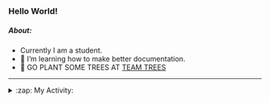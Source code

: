 ### Hello World!

##### About:
- Currently I am a student.
- 🌱 I’m learning how to make better documentation.
- 🌱 GO PLANT SOME TREES AT [TEAM TREES](https://teamtrees.org/)

---
<details>
  <summary>:zap: My Activity:</summary>
  
<!--START_SECTION:waka-->
![Code Time](http://img.shields.io/badge/Code%20Time-1%2C085%20hrs%2032%20mins-blue)

**I'm a Night 🦉** 

```text
🌞 Morning                1291 commits        ██░░░░░░░░░░░░░░░░░░░░░░░   09.19 % 
🌆 Daytime                4838 commits        █████████░░░░░░░░░░░░░░░░   34.42 % 
🌃 Evening                4098 commits        ███████░░░░░░░░░░░░░░░░░░   29.16 % 
🌙 Night                  3828 commits        ███████░░░░░░░░░░░░░░░░░░   27.24 % 
```
📅 **I'm Most Productive on Wednesday** 

```text
Monday                   2159 commits        ████░░░░░░░░░░░░░░░░░░░░░   15.36 % 
Tuesday                  1715 commits        ███░░░░░░░░░░░░░░░░░░░░░░   12.20 % 
Wednesday                3220 commits        ██████░░░░░░░░░░░░░░░░░░░   22.91 % 
Thursday                 1771 commits        ███░░░░░░░░░░░░░░░░░░░░░░   12.60 % 
Friday                   1394 commits        ██░░░░░░░░░░░░░░░░░░░░░░░   09.92 % 
Saturday                 1301 commits        ██░░░░░░░░░░░░░░░░░░░░░░░   09.26 % 
Sunday                   2495 commits        ████░░░░░░░░░░░░░░░░░░░░░   17.75 % 
```


📊 **This Week I Spent My Time On** 

```text
🔥 Editors: 
VS Code                  7 hrs 50 mins       █████████████████████████   100.00 % 

🐱‍💻 Projects: 
CSF22                    4 hrs 32 mins       ██████████████░░░░░░░░░░░   57.95 % 
quizeco                  1 hr 45 mins        ██████░░░░░░░░░░░░░░░░░░░   22.41 % 
technocean-frontend      1 hr 11 mins        ████░░░░░░░░░░░░░░░░░░░░░   15.17 % 
praise                   14 mins             █░░░░░░░░░░░░░░░░░░░░░░░░   03.15 % 
os-lab                   5 mins              ░░░░░░░░░░░░░░░░░░░░░░░░░   01.12 % 
```


 Last Updated on 03/04/2023 15:08:58 UTC
<!--END_SECTION:waka-->
</details>
